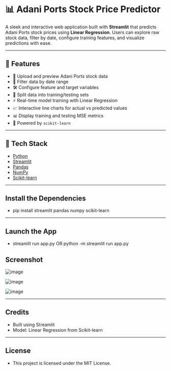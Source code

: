 # 📊 Adani Ports Stock Price Predictor

A sleek and interactive web application built with **Streamlit** that predicts Adani Ports stock prices using **Linear Regression**. Users can explore raw stock data, filter by date, configure training features, and visualize predictions with ease.

---

## 🚀 Features

- 📂 Upload and preview Adani Ports stock data
- 📅 Filter data by date range
- 🛠️ Configure feature and target variables
- 🔀 Split data into training/testing sets
- ⚡ Real-time model training with Linear Regression
- 📈 Interactive line charts for actual vs predicted values
- 📊 Display training and testing MSE metrics
- 🧠 Powered by `scikit-learn`

---

## 🧰 Tech Stack

- [Python](https://www.python.org/)
- [Streamlit](https://streamlit.io/)
- [Pandas](https://pandas.pydata.org/)
- [NumPy](https://numpy.org/)
- [Scikit-learn](https://scikit-learn.org/stable/)

---

##  Install the Dependencies
- pip install streamlit pandas numpy scikit-learn

---

## Launch the App
- streamlit run app.py OR python -m streamlit run app.py

## Screenshot

![image](https://github.com/user-attachments/assets/998360a6-56f7-4c38-a084-27d11413efd7)

![image](https://github.com/user-attachments/assets/68c3d24e-0a25-494c-9e29-97bf357da2bf)

![image](https://github.com/user-attachments/assets/df0fadf7-bac0-4f71-9d88-e7b9bb815250)

---

## Credits
- Built using Streamlit
- Model: Linear Regression from Scikit-learn

---

## License
- This project is licensed under the MIT License.
